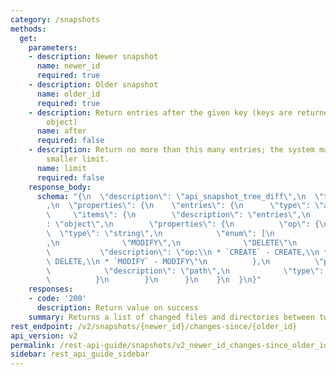 ```yaml
---
category: /snapshots
methods:
  get:
    parameters:
    - description: Newer snapshot
      name: newer_id
      required: true
    - description: Older snapshot
      name: older_id
      required: true
    - description: Return entries after the given key (keys are returned in the paging
        object)
      name: after
      required: false
    - description: Return no more than this many entries; the system may choose a
        smaller limit.
      name: limit
      required: false
    response_body:
      schema: "{\n  \"description\": \"api_snapshot_tree_diff\",\n  \"type\": \"object\"\
        ,\n  \"properties\": {\n    \"entries\": {\n      \"type\": \"array\",\n \
        \     \"items\": {\n        \"description\": \"entries\",\n        \"type\"\
        : \"object\",\n        \"properties\": {\n          \"op\": {\n          \
        \  \"type\": \"string\",\n            \"enum\": [\n              \"CREATE\"\
        ,\n              \"MODIFY\",\n              \"DELETE\"\n            ],\n \
        \           \"description\": \"op:\\n * `CREATE` - CREATE,\\n * `DELETE` -\
        \ DELETE,\\n * `MODIFY` - MODIFY\"\n          },\n          \"path\": {\n\
        \            \"description\": \"path\",\n            \"type\": \"string\"\n\
        \          }\n        }\n      }\n    }\n  }\n}"
    responses:
    - code: '200'
      description: Return value on success
    summary: Returns a list of changed files and directories between two snapshots.
rest_endpoint: /v2/snapshots/{newer_id}/changes-since/{older_id}
api_version: v2
permalink: /rest-api-guide/snapshots/v2_newer_id_changes-since_older_id.html
sidebar: rest_api_guide_sidebar
---
```

